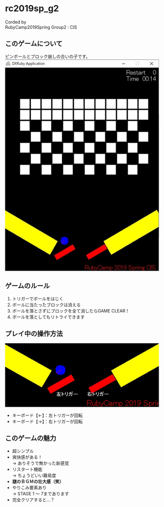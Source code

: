 # rc2019sp_g2

Corded by  
RubyCamp2019Spring Group2 : CIS  

## このゲームについて

ピンボールとブロック崩しの合いの子です。
![ゲーム中の画面](playing_scene.jpg)

## ゲームのルール

1. トリガーでボールをはじく
1. ボールに当たったブロックは消える
1. ボールを落とさずにブロックを全て消したらGAME CLEAR！
1. ボールを落としてもリトライできます

## プレイ中の操作方法

![トリガー説明画像](trigger_detail.jpg)

- キーボード【←】：左トリガーが回転  
- キーボード【→】：右トリガーが回転  

## このゲームの魅力

- 超シンプル
- 爽快感がある！  
→ ありそうで無かった新感覚
- リスタート機能  
→ ちょうどいい難易度
- **謎のＢＧＭの壮大感（笑）**
- やりこみ要素あり  
→ STAGE 1 ～ 7まであります
- 完全クリアすると…？
